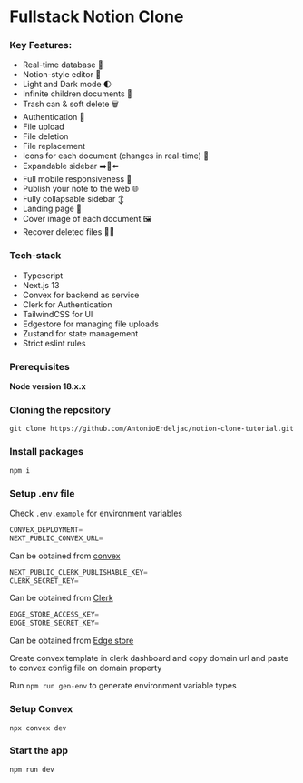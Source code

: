 # Fullstack Notion Clone

### Key Features:

- Real-time database  🔗 
- Notion-style editor 📝 
- Light and Dark mode 🌓
- Infinite children documents 🌲
- Trash can & soft delete 🗑️
- Authentication 🔐 
- File upload
- File deletion
- File replacement
- Icons for each document (changes in real-time) 🌠
- Expandable sidebar ➡️🔀⬅️
- Full mobile responsiveness 📱
- Publish your note to the web 🌐
- Fully collapsable sidebar ↕️
- Landing page 🛬
- Cover image of each document 🖼️
- Recover deleted files 🔄📄

### Tech-stack
- Typescript
- Next.js 13
- Convex for backend as service
- Clerk for Authentication
- TailwindCSS for UI
- Edgestore for managing file uploads
- Zustand for state management
- Strict eslint rules


### Prerequisites

**Node version 18.x.x**

### Cloning the repository

```shell
git clone https://github.com/AntonioErdeljac/notion-clone-tutorial.git
```

### Install packages

```shell
npm i
```

### Setup .env file

Check `.env.example` for environment variables

```ts
CONVEX_DEPLOYMENT=
NEXT_PUBLIC_CONVEX_URL=
```
Can be obtained from [convex](https://www.convex.dev/)
```ts
NEXT_PUBLIC_CLERK_PUBLISHABLE_KEY=
CLERK_SECRET_KEY=
```
Can be obtained from [Clerk](https://clerk.com/)
```ts
EDGE_STORE_ACCESS_KEY=
EDGE_STORE_SECRET_KEY=
```
Can be obtained from [Edge store](https://edgestore.dev/)

 Create convex template in clerk dashboard and copy domain url and paste to convex config file on domain property

 Run `npm run gen-env` to generate environment variable types

<!-- # Deployment used by `npx convex dev` -->
### Setup Convex

```shell
npx convex dev

```

### Start the app

```shell
npm run dev
```
